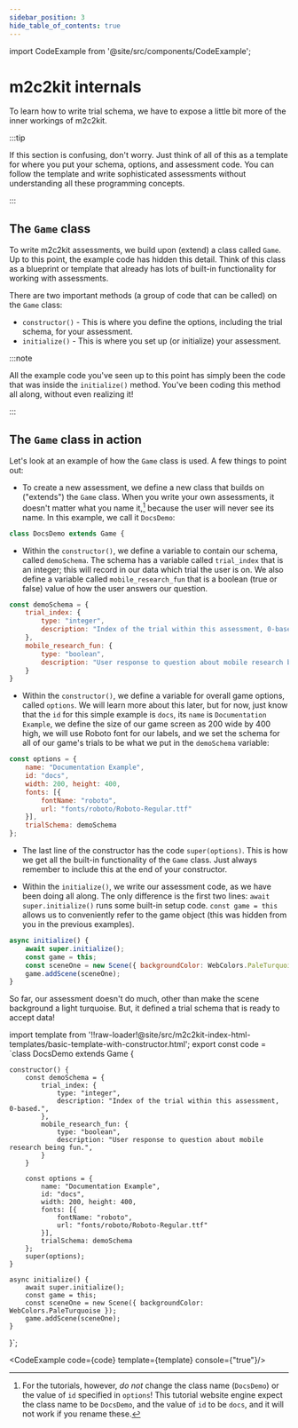 ```yaml
---
sidebar_position: 3
hide_table_of_contents: true
---
```


import CodeExample from '@site/src/components/CodeExample';

# m2c2kit internals

To learn how to write trial schema, we have to expose a little bit more of the inner workings of m2c2kit. 

:::tip

If this section is confusing, don't worry. Just think of all of this as a template for where you put your schema, options, and assessment code. You can follow the template and write sophisticated assessments without understanding all these programming concepts. 

:::

## The `Game` class

To write m2c2kit assessments, we build upon (extend) a class called `Game`. Up to this point, the example code has hidden this detail. Think of this class as a blueprint or template that already has lots of built-in functionality for working with assessments.

There are two important methods (a group of code that can be called) on the `Game` class:

- `constructor()` - This is where you define the options, including the trial schema, for your assessment.
- `initialize()` - This is where you set up (or initialize) your assessment.

:::note

All the example code you've seen up to this point has simply been the code that was inside the `initialize()` method. You've been coding this method all along, without even realizing it!

:::


## The `Game` class in action

Let's look at an example of how the `Game` class is used. A few things to point out:

- To create a new assessment, we define a new class that builds on ("extends") the `Game` class. When you write your own assessments, it doesn't matter what you name it,[^1] because the user will never see its name. In this example, we call it `DocsDemo`:
```js
class DocsDemo extends Game {
```

- Within the `constructor()`, we define a variable to contain our schema, called `demoSchema`. The schema has a variable called `trial_index` that is an integer; this will record in our data which trial the user is on. We also define a variable called `mobile_research_fun` that is a boolean (true or false) value of how the user answers our question.

```js
const demoSchema = {
    trial_index: {
        type: "integer",
        description: "Index of the trial within this assessment, 0-based.",
    },
    mobile_research_fun: {
        type: "boolean",
        description: "User response to question about mobile research being fun.",
    }
}
```

- Within the `constructor()`, we define a variable for overall game options, called `options`. We will learn more about this later, but for now, just know that the `id` for this simple example is `docs`, its `name` is `Documentation Example`, we define the size of our game screen as 200 wide by 400 high, we will use Roboto font for our labels, and we set the schema for all of our game's trials to be what we put in the `demoSchema` variable:

```js
const options = {
    name: "Documentation Example",
    id: "docs",
    width: 200, height: 400,
    fonts: [{
	    fontName: "roboto",
	    url: "fonts/roboto/Roboto-Regular.ttf"
    }],
    trialSchema: demoSchema
};
```

- The last line of the constructor has the code `super(options)`. This is how we get all the built-in functionality of the `Game` class. Just always remember to include this at the end of your constructor.

- Within the `initialize()`, we write our assessment code, as we have been doing all along. The only difference is the first two lines: `await super.initialize()` runs some built-in setup code. `const game = this` allows us to conveniently refer to the game object (this was hidden from you in the previous examples). 

```js
async initialize() {
    await super.initialize();
    const game = this;
    const sceneOne = new Scene({ backgroundColor: WebColors.PaleTurquoise });
    game.addScene(sceneOne);
}
```

So far, our assessment doesn't do much, other than make the scene background a light turquoise. But, it defined a trial schema that is ready to accept data!

import template from '!!raw-loader!@site/src/m2c2kit-index-html-templates/basic-template-with-constructor.html';
export const code = `class DocsDemo extends Game {
 
    constructor() {
        const demoSchema = {
            trial_index: {
                type: "integer",
                description: "Index of the trial within this assessment, 0-based.",
            },
            mobile_research_fun: {
                type: "boolean",
                description: "User response to question about mobile research being fun.",
            }
        }
 
        const options = {
            name: "Documentation Example",
            id: "docs",
            width: 200, height: 400,
            fonts: [{
	            fontName: "roboto",
	            url: "fonts/roboto/Roboto-Regular.ttf"
            }],            
            trialSchema: demoSchema
        };
        super(options);
    }
 
    async initialize() {
        await super.initialize();
        const game = this;
        const sceneOne = new Scene({ backgroundColor: WebColors.PaleTurquoise });
        game.addScene(sceneOne);
    }
}`;

<CodeExample code={code} template={template} console={"true"}/>

[^1]: For the tutorials, however, *do not* change the class name (`DocsDemo`) or the value of `id` specified in `options`! This tutorial website engine expect the class name to be `DocsDemo`, and the value of `id` to be `docs`, and it will not work if you rename these.

